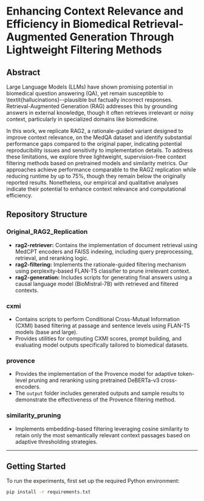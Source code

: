 # Enhancing Context Relevance and Efficiency in Biomedical Retrieval-Augmented Generation Through Lightweight Filtering Methods

## Abstract
Large Language Models (LLMs) have shown promising potential in biomedical question answering (QA), yet remain susceptible to \textit{hallucinations}--plausible but factually incorrect responses. Retrieval-Augmented Generation (RAG) addresses this by grounding answers in external knowledge, though it often retrieves irrelevant or noisy context, particularly in specialized domains like biomedicine. 

In this work, we replicate RAG2, a rationale-guided variant designed to improve context relevance, on the MedQA dataset and identify substantial performance gaps compared to the original paper, indicating potential reproducibility issues and sensitivity to implementation details. To address these limitations, we explore three lightweight, supervision-free context filtering methods based on pretrained models and similarity metrics. Our approaches achieve performance comparable to the RAG2 replication while reducing runtime by up to 75\%, though they remain below the originally reported results. Nonetheless, our empirical and qualitative analyses indicate their potential to enhance context relevance and computational efficiency.



## Repository Structure
### Original_RAG2_Replication
- **rag2-retriever:** Contains the implementation of document retrieval using MedCPT encoders and FAISS indexing, including query preprocessing, retrieval, and reranking logic.
- **rag2-filtering:** Implements the rationale-guided filtering mechanism using perplexity-based FLAN-T5 classifier to prune irrelevant context.
- **rag2-generation:** Includes scripts for generating final answers using a causal language model (BioMistral-7B) with retrieved and filtered contexts.

### cxmi
- Contains scripts to perform Conditional Cross-Mutual Information (CXMI) based filtering at passage and sentence levels using FLAN-T5 models (base and large).
- Provides utilities for computing CXMI scores, prompt building, and evaluating model outputs specifically tailored to biomedical datasets.

### provence
- Provides the implementation of the Provence model for adaptive token-level pruning and reranking using pretrained DeBERTa-v3 cross-encoders.
- The `output` folder includes generated outputs and sample results to demonstrate the effectiveness of the Provence filtering method.

### similarity_pruning
- Implements embedding-based filtering leveraging cosine similarity to retain only the most semantically relevant context passages based on adaptive thresholding strategies.

---

## Getting Started

To run the experiments, first set up the required Python environment:

```bash
pip install -r requirements.txt
